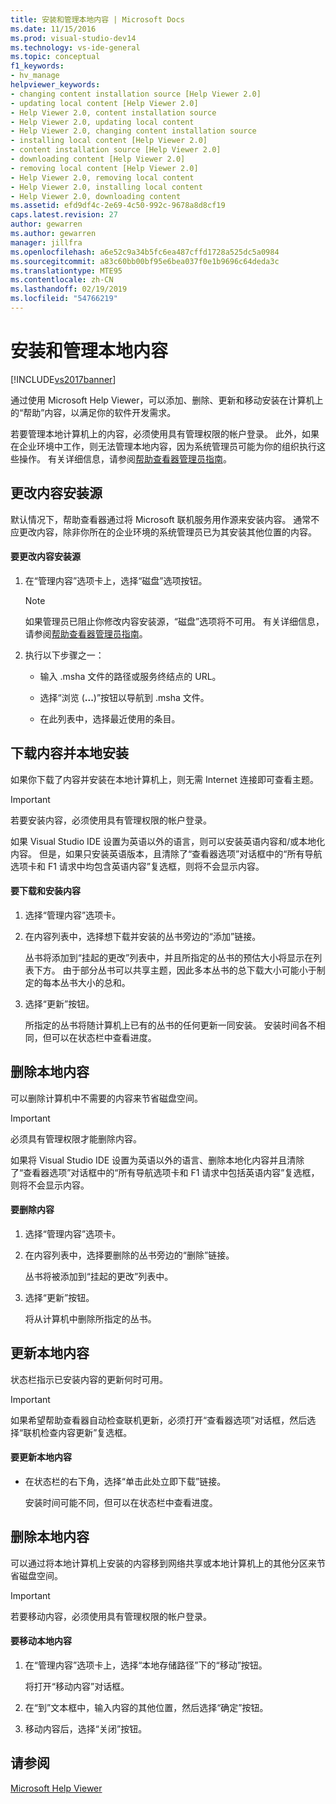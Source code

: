 ```yaml
---
title: 安装和管理本地内容 | Microsoft Docs
ms.date: 11/15/2016
ms.prod: visual-studio-dev14
ms.technology: vs-ide-general
ms.topic: conceptual
f1_keywords:
- hv_manage
helpviewer_keywords:
- changing content installation source [Help Viewer 2.0]
- updating local content [Help Viewer 2.0]
- Help Viewer 2.0, content installation source
- Help Viewer 2.0, updating local content
- Help Viewer 2.0, changing content installation source
- installing local content [Help Viewer 2.0]
- content installation source [Help Viewer 2.0]
- downloading content [Help Viewer 2.0]
- removing local content [Help Viewer 2.0]
- Help Viewer 2.0, removing local content
- Help Viewer 2.0, installing local content
- Help Viewer 2.0, downloading content
ms.assetid: efd9df4c-2e69-4c50-992c-9678a8d8cf19
caps.latest.revision: 27
author: gewarren
ms.author: gewarren
manager: jillfra
ms.openlocfilehash: a6e52c9a34b5fc6ea487cffd1728a525dc5a0984
ms.sourcegitcommit: a83c60bb00bf95e6bea037f0e1b9696c64deda3c
ms.translationtype: MTE95
ms.contentlocale: zh-CN
ms.lasthandoff: 02/19/2019
ms.locfileid: "54766219"
---
```

# <a name="install-and-manage-local-content"></a>安装和管理本地内容
[!INCLUDE[vs2017banner](../includes/vs2017banner.md)]

通过使用 Microsoft Help Viewer，可以添加、删除、更新和移动安装在计算机上的“帮助”内容，以满足你的软件开发需求。  
  
 若要管理本地计算机上的内容，必须使用具有管理权限的帐户登录。 此外，如果在企业环境中工作，则无法管理本地内容，因为系统管理员可能为你的组织执行这些操作。 有关详细信息，请参阅[帮助查看器管理员指南](../ide/help-viewer-administrator-guide.md)。  
  
## <a name="changing-the-content-installation-source"></a>更改内容安装源  
 默认情况下，帮助查看器通过将 Microsoft 联机服务用作源来安装内容。 通常不应更改内容，除非你所在的企业环境的系统管理员已为其安装其他位置的内容。  
  
#### <a name="to-change-the-content-installation-source"></a>要更改内容安装源  
  
1.  在“管理内容”选项卡上，选择“磁盘”选项按钮。  
  
    > [!NOTE]
    >  如果管理员已阻止你修改内容安装源，“磁盘”选项将不可用。 有关详细信息，请参阅[帮助查看器管理员指南](../ide/help-viewer-administrator-guide.md)。  
  
2.  执行以下步骤之一：  
  
    -   输入 .msha 文件的路径或服务终结点的 URL。  
  
    -   选择“浏览 (**...**)”按钮以导航到 .msha 文件。  
  
    -   在此列表中，选择最近使用的条目。  
  
## <a name="download-and-install-content-locally"></a>下载内容并本地安装  
 如果你下载了内容并安装在本地计算机上，则无需 Internet 连接即可查看主题。  
  
> [!IMPORTANT]
>  若要安装内容，必须使用具有管理权限的帐户登录。  
  
 如果 Visual Studio IDE 设置为英语以外的语言，则可以安装英语内容和/或本地化内容。 但是，如果只安装英语版本，且清除了“查看器选项”对话框中的“所有导航选项卡和 F1 请求中均包含英语内容”复选框，则将不会显示内容。  
  
#### <a name="to-download-and-install-content"></a>要下载和安装内容  
  
1.  选择“管理内容”选项卡。  
  
2.  在内容列表中，选择想下载并安装的丛书旁边的“添加”链接。  
  
     丛书将添加到“挂起的更改”列表中，并且所指定的丛书的预估大小将显示在列表下方。 由于部分丛书可以共享主题，因此多本丛书的总下载大小可能小于制定的每本丛书大小的总和。  
  
3.  选择“更新”按钮。  
  
     所指定的丛书将随计算机上已有的丛书的任何更新一同安装。 安装时间各不相同，但可以在状态栏中查看进度。  
  
## <a name="removing-local-content"></a>删除本地内容  
 可以删除计算机中不需要的内容来节省磁盘空间。  
  
> [!IMPORTANT]
>  必须具有管理权限才能删除内容。  
  
 如果将 Visual Studio IDE 设置为英语以外的语言、删除本地化内容并且清除了“查看器选项”对话框中的“所有导航选项卡和 F1 请求中包括英语内容”复选框，则将不会显示内容。  
  
#### <a name="to-remove-content"></a>要删除内容  
  
1.  选择“管理内容”选项卡。  
  
2.  在内容列表中，选择要删除的丛书旁边的“删除”链接。  
  
     丛书将被添加到“挂起的更改”列表中。  
  
3.  选择“更新”按钮。  
  
     将从计算机中删除所指定的丛书。  
  
## <a name="updating-local-content"></a>更新本地内容  
 状态栏指示已安装内容的更新何时可用。  
  
> [!IMPORTANT]
>  如果希望帮助查看器自动检查联机更新，必须打开“查看器选项”对话框，然后选择“联机检查内容更新”复选框。  
  
#### <a name="to-update-local-content"></a>要更新本地内容  
  
- 在状态栏的右下角，选择“单击此处立即下载”链接。  
  
  安装时间可能不同，但可以在状态栏中查看进度。  
  
## <a name="moving-local-content"></a>删除本地内容  
 可以通过将本地计算机上安装的内容移到网络共享或本地计算机上的其他分区来节省磁盘空间。  
  
> [!IMPORTANT]
>  若要移动内容，必须使用具有管理权限的帐户登录。  
  
#### <a name="to-move-local-content"></a>要移动本地内容  
  
1.  在“管理内容”选项卡上，选择“本地存储路径”下的“移动”按钮。  
  
     将打开“移动内容”对话框。  
  
2.  在“到”文本框中，输入内容的其他位置，然后选择“确定”按钮。  
  
3.  移动内容后，选择“关闭”按钮。  
  
## <a name="see-also"></a>请参阅  
 [Microsoft Help Viewer](../ide/microsoft-help-viewer.md)
